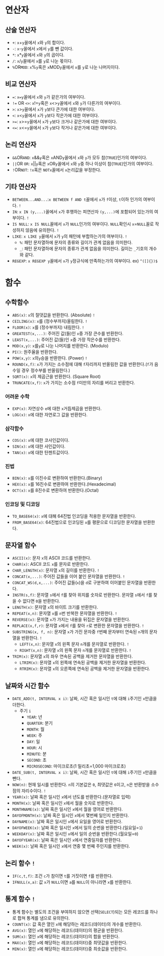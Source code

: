 # 연산자
## 산술 연산자
- `+`: `x`+`y`꼴에서 `x`와 `y`의 합이다.
- `-`: `x`-`y`꼴에서 `x`에서 `y`를 뺀 값이다.
- `*`: `x`*`y`꼴에서 `x`와 `y`의 곱이다.
- `/`: `x`/`y`꼴에서 `x`를 `y`로 나눈 몫이다.
- `%`OR`MOD`: `x`%`y`혹은 `x`MOD`y`꼴에서 `x`를 `y`로 나눈 나머지이다.
## 비교 연산자
- `=`: `x=y`꼴에서 `x`와 `y`가 같은가의 여부이다.
- `!=` OR `<>`: `x`!=`y`혹은 `x`<>`y`꼴에서 `x`와 `y`가 다른가의 여부이다.
- `>`: `x`>`y`꼴에서 `x`가 `y`보다 큰가에 대한 여부이다.
- `<`: `x`<`y`꼴에서 `x`가 `y`보다 작은가에 대한 여부이다.
- `>=`: `x`>=`y`꼴에서 `x`가 `y`보다 크거나 같은가에 대한 여부이다.
- `<=`: `x`<=`y`꼴에서 `x`가 `y`보다 작거나 같은가에 대한 여부이다.
## 논리 연산자
- `&&`OR`AND`: `x`&&`y`혹은 `x`AND`y`꼴에서 `x`와 `y`가 모두 참(`TRUE`)인가의 여부이다.
- `||`OR `OR`: `x`||`y`혹은 `x`OR`y`꼴에서 `x`와 `y`중 하나 이상이 참(`TRUE`)인가의 여부이다.
- `!`OR`NOT`: `!x`혹은 `NOTx`꼴에서 `x`논리값을 부정한다.
## 기타 연산자
- `BETWEEN...AND...`:`x BETWEEN f AND t`꼴에서 `x`가 `f`이상, `t`이하 인가의 여부이다. `!`
- `IN`: `x IN (y,...)`꼴에서 `x`가 후행하는 피연산자 `(y,...)`에 포함되어 있는가의 여부이다. `!`
- `IS NULL`: `x IS NULL`꼴에서 `x`가 `NULL`인가의 여부이다. `NULL`확인시 `x`=`NULL`꼴로 작성하지 않음에 유의한다. `!`
- `LIKE`: `x LIKE y`꼴에서 `x`가 `y`의 패턴에 부합하는가의 여부이다. `!`
  - `%`: 패턴 문자열하에 문자의 종류와 길이가 관계 없음을 의미한다.
  - `_`: 패턴 문자열하에 문자의 종류가 관계 없음을 의미한다. 길이는 `_`기호의 개수와 같다.
- `REGEXP`: `x REGEXP y`꼴에서 `x`가 `y`정규식에 만족하는가의 여부이다. ex) `^([]{})$`
# 함수
## 수학함수
- `ABS(x)`: `x`의 절댓값을 반환한다. (Absolute) `!`
- `CEILING(x)`: `x`를 (정수부까지)올림한다. `!`
- `FLOOR(x)`: `x`를 (정수부까지) 내림한다. `!`
- `GREATEST(x,...)`: 주어진 값(들)인 `x`중 가장 큰수를 반환한다.
- `LEAST(x,...)`: 주어진 값(들)인 `x`중 가장 작은수를 반환한다.
- `MOD(x,y)`: `x`를`y`로 나눈 나머지를 반환한다. (Modulo)
- `PI()`: 원주율을 반환한다.
- `POW(x,y)`: `x`의`y`승을 반환한다. (Power) `!`
- `ROUND(x,f)`: `x`가 가지는 소수점에 대해 `f`자리까지 반올림한 값을 반환한다.(`f`가 음수일 경우 정수부를 반올림한다.)
- `SQRT(x)`: `x`의 제곱근을 반환한다. (Square Root)
- `TRUNCATE(x,f)`: `x`가 가지는 소수점 `f`미만의 자리를 버리고 반환한다.
### 어려운 수학
- `EXP(x)`: 자연상수 `e`에 대한 `x`거듭제곱을 반환한다.
- `LOG(x)`: `x`에 대한 자연로그 값을 반환한다.
### 삼각함수
- `COS(x)`: `x`에 대한 코사인값이다.
- `SIN(x)`: `x`에 대한 사인값이다.
- `TAN(x)`: `x`에 대한 탄젠트값이다.
### 진법
- `BIN(x)`: `x`를 이진수로 변환하여 반환한다.(Binary) 
- `HEX(x)`: `x`를 16진수로 변환하여 반환한다.(Hexadecimal)
- `OCT(x)`: `x`를 8진수로 변환하여 반환한다.(Octal)
### 인코딩 및 디코딩
- `TO_BASE64(x)`: `x`에 대해 64진법 인코딩을 적용한 문자열을 반환한다.
- `FROM_BASE64(x)`: 64진법으로 인코딩된 `x`를 평문으로 디코딩한 문자열을 반환한다.
## 문자열 함수
- `ASCII(x)`: 문자 `x`의 ASCII 코드를 반환한다.
- `CHAR(x)`: ASCII 코드 `x`를 문자로 반환한다.
- `CHAR_LENGTH(x)`: 문자열 `x`의 길이를 반환한다. `!`
- `CONCAT(x,...)`: 주어진 값들을 이어 붙인 문자열을 반환한다. `!`
- `CONCAT_WS(d,x,...)`: 주어진 값들(`x`)을 `d`로 구분하여 이어붙인 문자열을 반환한다.
- `INSTR(s,f)`: 문자열 `s`에서 `f`를 찾아 위치를 숫자로 반환한다. 문자열 `s`에서 `f`를 찾을 수 없다면 `0`을 반환한다.
- `LENGTH(x)`: 문자열 `x`의 바이트 크기를 반환한다.
- `REPEAT(x,n)`: 문자열 `x`를 `n`번 반복한 문자열을 반환한다. `!`
- `REVERSE(x)`: 문자열 `x`가 가지는 내용을 뒤집은 문자열을 반환한다.
- `REPLACE(x,f,r)`: 문자열 `x`에서 `f`를 찾아 `r`로 변환한 문자열을 반환한다. `!`
- `SUBSTRING(x, f, n)`: 문자열 `x`가 가진 문자중 `f`번째 문자부터 연속된 `n`개의 문자열을 반환한다. `!`
  - `LEFT(x,n)`: 문자열 `x`의 왼쪽 문자 `n`개를 문자열로 반환한다. `!`
  - `RIGHT(x,n)`: 문자열 `x`의 왼쪽 문자 `n`개를 문자열로 반환한다. `!`
- `TRIM(x)`: 문자열 `x`의 좌우 연속된 공백을 제거한 문자열을 반환한다.
  - `LTRIM(x)`: 문자열 `x`의 왼쪽에 연속된 공백을 제거한 문자열을 반환한다.
  - `RTRIM(x)`: 문자열 `x`의 오른쪽에 연속된 공백을 제거한 문자열을 반환한다.
## 날짜와 시간 함수
- `DATE_ADD(t, INTERVAL x i)`: 날짜, 시간 혹은 일시인 `t`에 대해 `i`주기인 `x`만큼을 더한다.
  - 주기 `i`
    - `YEAR`: 년
    - `QUARTER`: 분기
    - `MONTH`: 월
    - `WEEK`: 주
    - `DAY`: 일
    - `HOUR`: 시
    - `MINUTE`: 분
    - `SECOND`: 초
    - `MICROSECOND`: 마이크로초(1 밀리초=1,000 마이크로초)
- `DATE_SUB(t, INTERVAL x i)`: 날짜, 시간 혹은 일시인 `t`에 대해 `i`주기인 `x`만큼을 뺀다.
- `NOW(n)`: 현재 일시를 반환한다. `n`의 기본값은 `0`, 최댓값은 `6`이고, `n`은 반환받을 소수점의 자리수이다. `!`
- `YEAR(x)`: 날짜 혹은 일시인 `x`에서 년도를 반환한다.(문자열로 입력)
- `MONTH(x)`: 날짜 혹은 일시인 `x`에서 월을 숫자로 반환한다.
- `MONTHNAME(x)`: 날짜 혹은 일시인 `x`에서 월을 영어로 반환한다.
- `DAYOFMONTH(x)`: 날짜 혹은 일시인 `x`에서 몇번째 일인지 반환한다.
- `DAYNAME(x)`: 날짜 혹은 일시인 `x`에서 요일을 영어로 반환한다.
- `DAYOFWEEK(x)`: 날짜 혹은 일시인 `x`에서 일의 순번을 반환한다.(일요일=`1`)
- `WEEKDAY(x)`: 날짜 혹은 일시인 `x`에서 일의 순번을 반환한다.(월요일=`0`)
- `DAYOFYEAR(x)`: 날짜 혹은 일시인 `x`에서 연중일자를 반환한다.
- `WEEK(x)`: 날짜 혹은 일시인 `x`에서 연중 몇 번째 주인지를 반환한다.
## 논리 함수 `!`
- `IF(c,t,f)`: 조건 `c`가 참이면 `t`를 거짓이면 `f`를 반환한다. 
- `IFNULL(x,a)`: 값 `x`가 `NULL`이면 `a`를 `NULL`이 아니라면 `x`를 반환한다. 
## 통계 함수 `!`
- 통계 함수는 별도의 조건을 부여하지 않으면 선택(`SELECT`)되는 모든 레코드를 하나로 합쳐 통계를 냄으로 유의한다.
- `COUNT(x)`: 값 혹은 열인 `x`에 해당하는 레코드(데이터)의 개수를 반환한다. 
- `AVG(x)`: 열인 `x`에 해당하는 레코드(데이터)의 평균을 반환한다. 
- `SUM(x)`: 열인 `x`에 해당하는 레코드(데이터)의 합을 반환한다.
- `MAX(x)`: 열인 `x`에 해당하는 레코드(데이터)중 최댓값을 반환한다. 
- `MIN(x)`: 열인 `x`에 해당하는 레코드(데이터)중 최솟값을 반환한다. 